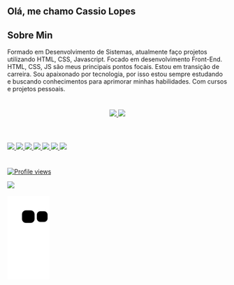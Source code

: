 ## Olá, me chamo Cassio Lopes

## Sobre Min
Formado em Desenvolvimento de Sistemas, atualmente faço projetos utilizando HTML, CSS, Javascript. Focado em desenvolvimento Front-End. HTML, CSS, JS são meus principais pontos focais. Estou em transição de carreira. Sou apaixonado por tecnologia, por isso estou sempre estudando e buscando conhecimentos para aprimorar minhas habilidades. Com cursos e projetos pessoais.

#

<div align="center">
  <a href="https://github.com/Cassio-Lopes">
  <img height="180em" src="https://github-readme-stats.vercel.app/api?username=Cassio-Lopes&show_icons=true&theme=dracula&include_all_commits=true&count_private=true"/>
  <img height="180em" src="https://github-readme-stats.vercel.app/api/top-langs/?username=Cassio-Lopes&layout=compact&langs_count=7&theme=dracula"/>
</div>


#


<div style="display: inline_block"><br>
<img height="40" src="https://cdn.jsdelivr.net/gh/devicons/devicon/icons/html5/html5-plain-wordmark.svg" />
<img height="40" src="https://cdn.jsdelivr.net/gh/devicons/devicon/icons/css3/css3-plain-wordmark.svg" />
<img height="40" src="https://cdn.jsdelivr.net/gh/devicons/devicon/icons/bootstrap/bootstrap-original.svg" />          
<img height="40" src="https://cdn.jsdelivr.net/gh/devicons/devicon/icons/sass/sass-original.svg" />
<img height="40" src="https://cdn.jsdelivr.net/gh/devicons/devicon/icons/javascript/javascript-plain.svg" />
<img height="40" src="https://cdn.jsdelivr.net/gh/devicons/devicon/icons/react/react-original-wordmark.svg"/>   
<img height="40" src="https://cdn.jsdelivr.net/gh/devicons/devicon/icons/git/git-original.svg" />
</div>         

#

<p align="left"> <img src="https://komarev.com/ghpvc/?username=Cassio-Lopes&color=yellow" alt="Profile views"/></p> 

<a href="https://www.linkedin.com/in/cassio-lopes-/" target="_blank"><img src="https://img.shields.io/badge/-LinkedIn-%230077B5?style=for-the-badge&logo=linkedin&logoColor=white" target="_blank"></a> 
  

![snake gif](https://github.com/Cassio-Lopes/Cassio-Lopes/blob/output/github-contribution-grid-snake.svg)     

          
